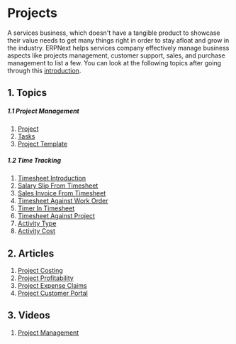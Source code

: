 <!-- add-breadcrumbs -->
# Projects

A services business, which doesn't have a tangible product to showcase their value needs to get many things right in order to stay afloat and grow in the industry. ERPNext helps services company effectively manage business aspects like projects management, customer support, sales, and purchase management to list a few. You can look at the following topics after going through this [introduction](/docs/user/manual/en/projects/introduction).


## 1. Topics
##### 1.1 Project Management
1. [Project](/docs/user/manual/en/projects/project)
1. [Tasks](/docs/user/manual/en/projects/tasks)
1. [Project Template](/docs/user/manual/en/projects/project-template)

##### 1.2 Time Tracking
1. [Timesheet Introduction](/docs/user/manual/en/projects/timesheet-intro/)
1. [Salary Slip From Timesheet](/docs/user/manual/en/projects/timesheet/salary-slip-from-timesheet)
1. [Sales Invoice From Timesheet](/docs/user/manual/en/projects/timesheet/sales-invoice-from-timesheet)
1. [Timesheet Against Work Order](/docs/user/manual/en/projects/timesheet/timesheet-against-work-order)
1. [Timer In Timesheet](/docs/user/manual/en/projects/timesheet/timer-in-timesheet)
1. [Timesheet Against Project](/docs/user/manual/en/projects/timesheet/timesheet-against-project)
1. [Activity Type](/docs/user/manual/en/projects/activity-type)
1. [Activity Cost](/docs/user/manual/en/projects/activity-cost)

## 2. Articles
1. [Project Costing](/docs/user/manual/en/projects/articles/project-costing)
1. [Project Profitability](/docs/user/manual/en/projects/project-profitability)
1. [Project Expense Claims](/docs/user/manual/en/projects/project-expense-claims)
1. [Project Customer Portal](/docs/user/manual/en/projects/project-customer-portal)

## 3. Videos
1. [Project Management](/docs/user/videos/learn/project-and-task.html)